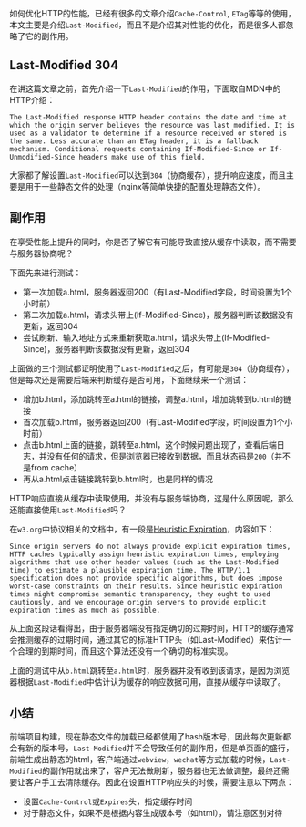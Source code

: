 如何优化HTTP的性能，已经有很多的文章介绍`Cache-Control`, `ETag`等等的使用，本文主要是介绍`Last-Modified`，而且不是介绍其对性能的优化，而是很多人都忽略了它的副作用。

## Last-Modified 304

在讲这篇文章之前，首先介绍一下`Last-Modified`的作用，下面取自MDN中的HTTP介绍：

```
The Last-Modified response HTTP header contains the date and time at which the origin server believes the resource was last modified. It is used as a validator to determine if a resource received or stored is the same. Less accurate than an ETag header, it is a fallback mechanism. Conditional requests containing If-Modified-Since or If-Unmodified-Since headers make use of this field.
```

大家都了解设置`Last-Modified`可以达到`304`（协商缓存），提升响应速度，而且主要是用于一些静态文件的处理（nginx等简单快捷的配置处理静态文件）。

## 副作用 

在享受性能上提升的同时，你是否了解它有可能导致直接从缓存中读取，而不需要与服务器协商呢？

下面先来进行测试：

- 第一次加载a.html，服务器返回200（有Last-Modified字段，时间设置为1个小时前）
- 第二次加载a.html，请求头带上(If-Modified-Since)，服务器判断该数据没有更新，返回304
- 尝试刷新、输入地址方式来重新获取a.html，请求头带上(If-Modified-Since)，服务器判断该数据没有更新，返回304

上面做的三个测试都证明使用了`Last-Modified`之后，有可能是`304`（协商缓存），但是每次还是需要后端来判断缓存是否可用，下面继续来一个测试：

- 增加b.html，添加跳转至a.html的链接，调整a.html，增加跳转到b.html的链接
- 首次加载b.html，服务器返回200（有Last-Modified字段，时间设置为1个小时前）
- 点击b.html上面的链接，跳转至a.html，这个时候问题出现了，查看后端日志，并没有任何的请求，但是浏览器已接收到数据，而且状态码是`200`（并不是from cache）
- 再从a.html点击链接跳转到b.html时，也是同样的情况

HTTP响应直接从缓存中读取使用，并没有与服务端协商，这是什么原因呢，那么还能直接使用`Last-Modified`吗？

在`w3.org`中协议相关的文档中，有一段是[Heuristic Expiration](https://www.w3.org/Protocols/rfc2616/rfc2616-sec13.html)，内容如下：

```
Since origin servers do not always provide explicit expiration times, HTTP caches typically assign heuristic expiration times, employing algorithms that use other header values (such as the Last-Modified time) to estimate a plausible expiration time. The HTTP/1.1 specification does not provide specific algorithms, but does impose worst-case constraints on their results. Since heuristic expiration times might compromise semantic transparency, they ought to used cautiously, and we encourage origin servers to provide explicit expiration times as much as possible.
```

从上面这段话看得出，由于服务器端没有指定确切的过期时间，HTTP的缓存通常会推测缓存的过期时间，通过其它的标准HTTP头（如Last-Modified）来估计一个合理的到期时间，而且这个算法还没有一个确切的标准实现。

上面的测试中从`b.html`跳转至`a.html`时，服务器并没有收到该请求，是因为浏览器根据`Last-Modified`中估计认为缓存的响应数据可用，直接从缓存中读取了。

## 小结

前端项目构建，现在静态文件的加载已经都使用了hash版本号，因此每次更新都会有新的版本号，`Last-Modified`并不会导致任何的副作用，但是单页面的盛行，前端生成出静态的html，客户端通过`webview`，`wechat`等方式加载的时候，`Last-Modified`的副作用就出来了，客户无法做刷新，服务器也无法做调整，最终还需要让客户手工去清除缓存。因此在设置HTTP响应头的时候，需要注意以下两点：

- 设置`Cache-Control`或`Expires`头，指定缓存时间
- 对于静态文件，如果不是根据内容生成版本号（如html），请注意区别对待
